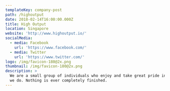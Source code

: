 ```yaml
---
templateKey: company-post
path: /highoutput
date: 2018-02-14T16:00:00.000Z
title: High Output
location: Singapore
website: 'http://www.highoutput.io/'
socialMedia:
  - media: Facebook
    url: 'https://www.facebook.com/'
  - media: Twitter
    url: 'https://www.twitter.com/'
logo: /img/favicon-180@2x.png
thumbnail: /img/favicon-180@2x.png
description: >
  We are a small group of individuals who enjoy and take great pride in the work
  we do. Nothing is ever completely finished.
---
```


